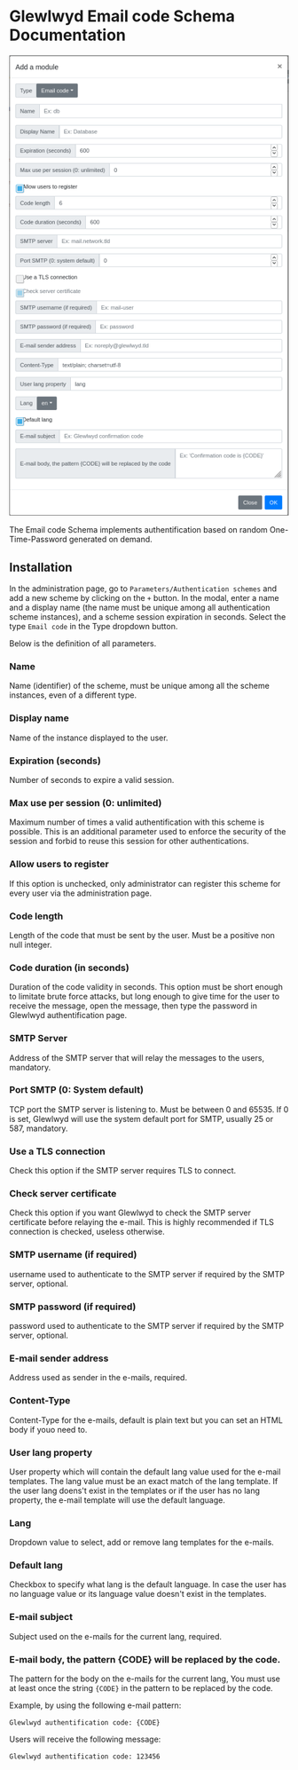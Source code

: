 # Glewlwyd Email code Schema Documentation

![scheme-email](screenshots/scheme-email.png)

The Email code Schema implements authentification based on random One-Time-Password generated on demand.

## Installation

In the administration page, go to `Parameters/Authentication schemes` and add a new scheme by clicking on the `+` button. In the modal, enter a name and a display name (the name must be unique among all authentication scheme instances), and a scheme session expiration in seconds.
Select the type `Email code` in the Type dropdown button.

Below is the definition of all parameters.

### Name

Name (identifier) of the scheme, must be unique among all the scheme instances, even of a different type.

### Display name

Name of the instance displayed to the user.

### Expiration (seconds)

Number of seconds to expire a valid session.

### Max use per session (0: unlimited)

Maximum number of times a valid authentification with this scheme is possible. This is an additional parameter used to enforce the security of the session and forbid to reuse this session for other authentications.

### Allow users to register

If this option is unchecked, only administrator can register this scheme for every user via the administration page.

### Code length

Length of the code that must be sent by the user. Must be a positive non null integer.

### Code duration (in seconds)

Duration of the code validity in seconds. This option must be short enough to limitate brute force attacks, but long enough to give time for the user to receive the message, open the message, then type the password in Glewlwyd authentification page.

### SMTP Server

Address of the SMTP server that will relay the messages to the users, mandatory.

### Port SMTP (0: System default)

TCP port the SMTP server is listening to. Must be between 0 and 65535. If 0 is set, Glewlwyd will use the system default port for SMTP, usually 25 or 587, mandatory.

### Use a TLS connection

Check this option if the SMTP server requires TLS to connect.

### Check server certificate

Check this option if you want Glewlwyd to check the SMTP server certificate before relaying the e-mail. This is highly recommended if TLS connection is checked, useless otherwise.

### SMTP username (if required)

username used to authenticate to the SMTP server if required by the SMTP server, optional.

### SMTP password (if required)

password used to authenticate to the SMTP server if required by the SMTP server, optional.

### E-mail sender address

Address used as sender in the e-mails, required.

### Content-Type

Content-Type for the e-mails, default is plain text but you can set an HTML body if youo need to.

### User lang property

User property which will contain the default lang value used for the e-mail templates. The lang value must be an exact match of the lang template. If the user lang doens't exist in the templates or if the user has no lang property, the e-mail template will use the default language.

### Lang

Dropdown value to select, add or remove lang templates for the e-mails.

### Default lang

Checkbox to specify what lang is the default language. In case the user has no language value or its language value doesn't exist in the templates.

### E-mail subject

Subject used on the e-mails for the current lang, required.

### E-mail body, the pattern {CODE} will be replaced by the code.

The pattern for the body on the e-mails for the current lang, You must use at least once the string `{CODE}` in the pattern to be replaced by the code.

Example, by using the following e-mail pattern:

```
Glewlwyd authentification code: {CODE}
```

Users will receive the following message:

```
Glewlwyd authentification code: 123456
```
